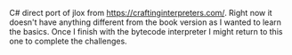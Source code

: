 C# direct port of jlox from https://craftinginterpreters.com/.
Right now it doesn't have anything different from the book version as I wanted to learn the basics. Once I finish with the bytecode interpreter I might return to this one to complete the challenges.